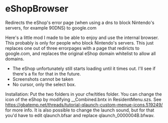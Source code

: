 # eShopBrowser
Redirects the eShop's error page (when using a dns to block Nintendo's servers, for example 90DNS) to google.com

Here's a little mod I made to be able to enjoy and use the internal browser. This probably is only for people who block Nintendo's servers. 
This just replaces one out of three errorpages with a page that rediricts to google.com, and replaces the original eShop domain whitelist to allow all domains.

* The eShop unfortunately still starts loading until it times out. I'll see if there's a fix for that in the future.
* Screenshots cannot be taken
* No cursor, only the select box.

Installation: Put the two folders in your cfw/titles folder.
You can change the icon of the eShop by modifying __Combined.bntx in ResidentMenu.szs.
See https://gbatemp.net/threads/tutorial-qlaunch-custom-menue-icons.519249/ for more info.
It is also possible to change the launch sound, but for that you'd have to edit qlaunch.bfsar and replace qlaunch_0000004B.bfwav.
